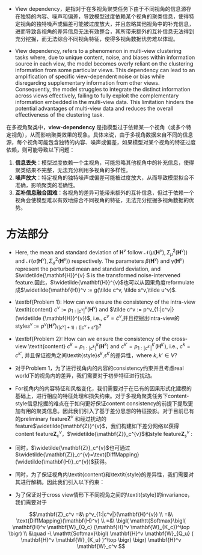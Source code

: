 

- View dependency，是指对于在多视角聚类任务下由于不同视角的信息源存在独特的内容、噪声和偏差，导致模型过度依赖某个视角的聚类信息，使得特定视角的独特噪声或偏差可能被过度放大，并且忽略其他视角中的补充信息，进而导致各视角的差异信息无法有效整合，其所带来额外的互补信息无法得到充分挖掘，而无法综合不同视角特征，使得多视角数据优势难以体现。

- View dependency, refers to a phenomenon in multi-view clustering tasks where, due to unique content, noise, and biases within information source in each view, the model becomes overly reliant on the clustering information from some particular views. This dependency can lead to an amplification of specific view-dependent noise or bias while disregarding supplementary information from other views. Consequently, the model struggles to integrate the distinct information across views effectively, failing to fully exploit the complementary information embedded in the multi-view data. This limitation hinders the potential advantages of multi-view data and reduces the overall effectiveness of the clustering task.







在多视角聚类中，**view-dependency** 是指模型过于依赖某一个视角（或多个特定视角），从而影响聚类效果的现象。具体来说，由于多视角数据来自不同的信息源，每个视角可能包含独特的内容、噪声或偏差，如果模型对某个视角的特征过度依赖，则可能导致以下问题：

1. **信息丢失**：模型过度依赖一个主视角，可能忽略其他视角中的补充信息，使得聚类结果不完整，无法充分利用多视角的多样性。
2. **噪声放大**：特定视角的独特噪声或偏差可能被过度放大，从而导致模型拟合不准确，影响聚类的准确性。
3. **互补信息融合困难**：各视角的差异可能带来额外的互补信息，但过于依赖一个视角会使模型难以有效地综合不同视角的特征，无法充分挖掘多视角数据的优势。

# 方法部分

- Here, the mean and standard deviation of $\mathbf{H}^{v}$ follow $\mathcal{N}(\mu(\mathbf{H}^{v}), \Sigma^2_\mu(\mathbf{H}^{v}))$ and $\mathcal{N}(\sigma(\mathbf{H}^{v}), \Sigma^2_\sigma(\mathbf{H}^{v}))$ respectively. The parameters $\beta(\mathbf{H}^{v})$ and $\gamma(\mathbf{H}^{v})$ represent the perturbed mean and standard deviation, and $\widetilde{\mathbf{H}}^{v} $ is the transformed noise-intervened feature.因此，$\widetilde{\mathbf{H}}^{v}$也可以从因果角度reformulate成$\widetilde{\mathbf{H}}^v := g(\tilde c^v, \tilde s^v,\tilde u^v)$.

- \textbf{Problem 1}: How can we ensure the consistency of the intra-view \textit{content} $c^v := p^v_{1:|c^v|}(\mathbf{H}^{v})$ and $\tilde c^v := p^v_{1:|c^v|}(\widetilde {\mathbf{H}}^{v})$, i.e., $c^v = \tilde c^v$,并且挖掘出intra-view的style$s^v:=p^v(\mathbf{H}^{v})_{(|c^v|+1):(|c^v+s^v|)}$?
- \textbf{Problem 2}: How can we ensure the consistency of the cross-view \textit{content} $c^k = p^k_{1:|c^k|}(\mathbf{H}^{k})$ and $c^{k'} = p^{k'}_{1:|c^{k'}|}(\mathbf{H}^{k'})$, i.e., $c^k = c^{k'}$, 并且保证视角之间\textit{style}$s^k$,$s^{k'}$的差异性，where $k,k' \in V$?



- 对于Problem 1，为了进行视角内的内容的consistency约束并且考虑real world下的视角内的差异，我们需要对于初步特征进行扰动。

- For视角内的内容特征和风格变化，我们需要对于在已有的因果形式化建模的基础上，进行相应的特征处理和损失约束。对于多视角聚类任务下content-style信息挖掘的难点在于如何更好保证content consistency的前提下提取更加有用的聚类信息。因此我们引入了基于差分思想的特征投影。对于目前已有的preliminary feature$\mathbf{Z}^{v}$ 和经过扰动的feature$\widetilde{\mathbf{Z}}^{v}$，我们构建如下差分网络以获得content feature$\mathbf{Z}_c^{v}$，$\widetilde{\mathbf{Z}}_c^{v}$和style feature$\mathbf{Z}_s^{v}$ :

- 同时，$\widetilde{\mathbf{Z}}_c^{v}$也可通过$\widetilde{\mathbf{Z}}_c^{v}=\text{DiffMapping}(\widetilde{\mathbf{H}}_c^{v})$获得。

- 同时，为了保证视角内\textit{content}和\textit{style}的差异性，我们需要对其进行解耦。因此我们引入以下约束：

- 为了保证对于cross view情形下不同视角之间的\textit{style}的invariance，我们需要对于

  



$$\mathbf{Z}_c^v =&\ p^v_{1:|c^v|}(\mathbf{H}^{v}) \\
    =&\ \text{DiffMapping}(\mathbf{H}^v) \\
    =&\ \bigl( \mathtt{Softmax}\bigl(  \mathbf{H}^v \mathbf{W}_{Q_c} (\mathbf{H}^v \mathbf{W}_{K_c})^\top   \bigr) \\
    &\quad -\ \mathtt{Softmax}\bigl( \mathbf{H}^v \mathbf{W}_{Q_u}  ( \mathbf{H}^v \mathbf{W}_{K_u} )^\top \bigr) \bigr) \mathbf{H}^v \mathbf{W}_c^v $$